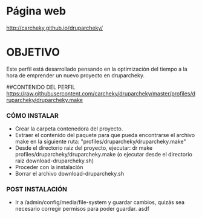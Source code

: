 # Página web #
http://carcheky.github.io/druparcheky/

# OBJETIVO #

Este perfil está desarrollado pensando en la optimización del tiempo a la hora de emprender un nuevo proyecto en druparcheky.


##CONTENIDO DEL PERFIL
https://raw.githubusercontent.com/carcheky/druparcheky/master/profiles/druparcheky/druparcheky.make


### CÓMO INSTALAR

* Crear la carpeta contenedora del proyecto.
* Extraer el contenido del paquete para que pueda encontrarse el archivo make en la siguiente ruta: "profiles/druparcheky/druparcheky.make"
* Desde el directorio raiz del proyecto, ejecutar: dr make profiles/druparcheky/druparcheky.make (o ejecutar desde el directorio raiz download-druparcheky.sh)
* Proceder con la instalación
* Borrar el archivo download-druparcheky.sh


### POST INSTALACIÓN ###

* Ir a /admin/config/media/file-system y guardar cambios, quizás sea necesario corregir permisos para poder guardar.
 asdf
